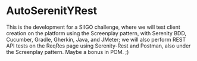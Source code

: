 # AutoSerenitYRest
This is the development for a SIIGO challenge, where we will test client creation on the platform using the Screenplay pattern, with Serenity BDD, Cucumber, Gradle, Gherkin, Java, and JMeter; we will also perform REST API tests on the ReqRes page using Serenity-Rest and Postman, also under the Screenplay pattern. Maybe a bonus in POM. ;)
